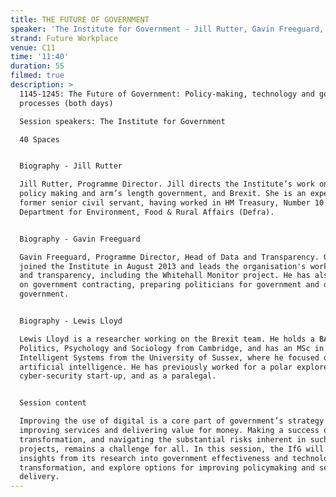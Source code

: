 ```yaml
---
title: THE FUTURE OF GOVERNMENT
speaker: 'The Institute for Government - Jill Rutter, Gavin Freeguard, Lewis Lloyd'
strand: Future Workplace
venue: C11
time: '11:40'
duration: 55
filmed: true
description: >
  1145-1245: The Future of Government: Policy-making, technology and government
  processes (both days)

  Session speakers: The Institute for Government

  40 Spaces


  Biography - Jill Rutter

  Jill Rutter, Programme Director. Jill directs the Institute’s work on better
  policy making and arm’s length government, and Brexit. She is an experienced
  former senior civil servant, having worked in HM Treasury, Number 10 and
  Department for Environment, Food & Rural Affairs (Defra).  


  Biography - Gavin Freeguard

  Gavin Freeguard, Programme Director, Head of Data and Transparency. Gavin
  joined the Institute in August 2013 and leads the organisation's work on data
  and transparency, including the Whitehall Monitor project. He has also worked
  on government contracting, preparing politicians for government and digital
  government.


  Biography - Lewis Lloyd

  Lewis Lloyd is a researcher working on the Brexit team. He holds a BA in
  Politics, Psychology and Sociology from Cambridge, and has an MSc in
  Intelligent Systems from the University of Sussex, where he focused on
  artificial intelligence. He has previously worked for a polar explorer, a
  cyber-security start-up, and as a paralegal.


  Session content

  Improving the use of digital is a core part of government’s strategy for
  improving services and delivering value for money. Making a success of digital
  transformation, and navigating the substantial risks inherent in such
  projects, remains a challenge for all. In this session, the IfG will discuss
  insights from its research into government effectiveness and technological
  transformation, and explore options for improving policymaking and service
  delivery.
---
```



